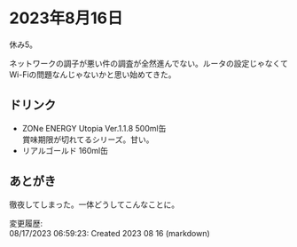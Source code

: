 # 2023年8月16日

休み5。

ネットワークの調子が悪い件の調査が全然進んでない。ルータの設定じゃなくてWi-Fiの問題なんじゃないかと思い始めてきた。

## ドリンク

- ZONe ENERGY Utopia Ver.1.1.8 500ml缶  
賞味期限が切れてるシリーズ。甘い。
- リアルゴールド 160ml缶

## あとがき

徹夜してしまった。一体どうしてこんなことに。

変更履歴:  
08/17/2023 06:59:23: Created 2023 08 16 (markdown)  
